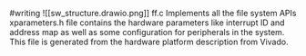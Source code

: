 #writing 
![[sw_structure.drawio.png]]
ff.c Implements all the file system APIs
xparameters.h file contains the hardware parameters like interrupt ID and address map as well as some configuration  for peripherals in the system. This file is generated from the hardware platform description from Vivado.